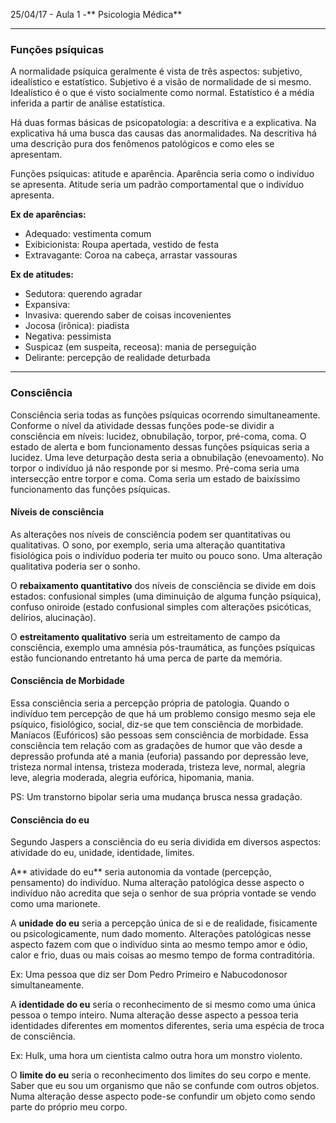 25/04/17 - Aula 1 -** Psicologia Médica**

---

### Funções psíquicas

A normalidade psíquica geralmente é vista de três aspectos: subjetivo, idealístico e estatístico. Subjetivo é a visão de normalidade de si mesmo. Idealístico é o que é visto socialmente como normal. Estatístico é a média inferida a partir de análise estatística.

Há duas formas básicas de psicopatologia: a descritiva e a explicativa. Na explicativa há uma busca das causas das anormalidades. Na descritiva há uma descrição pura dos fenômenos patológicos e como eles se apresentam.

Funções psíquicas: atitude e aparência. Aparência seria como o indivíduo se apresenta. Atitude seria um padrão comportamental que o indivíduo apresenta.

**Ex de aparências:**

* Adequado: vestimenta comum
* Exibicionista: Roupa apertada, vestido de festa
* Extravagante: Coroa na cabeça, arrastar vassouras

**Ex de atitudes:**

* Sedutora: querendo agradar
* Expansiva:
* Invasiva: querendo saber de coisas incovenientes
* Jocosa \(irônica\): piadista
* Negativa: pessimista
* Suspicaz \(em suspeita, receosa\): mania de perseguição
* Delirante: percepção de realidade deturbada

---

### Consciência

Consciência seria todas as funções psíquicas ocorrendo simultaneamente. Conforme o nível da atividade dessas funções pode-se dividir a consciência em níveis: lucidez, obnubilação, torpor, pré-coma, coma. O estado de alerta e bom funcionamento dessas funções psíquicas seria a lucidez. Uma leve deturpação desta seria a obnubilação \(enevoamento\). No torpor o indivíduo já não responde por si mesmo. Pré-coma seria uma intersecção entre torpor e coma. Coma seria um estado de baixíssimo funcionamento das funções psíquicas.

#### Níveis de consciência

As alterações nos níveis de consciência podem ser quantitativas ou qualitativas. O sono, por exemplo, seria uma alteração quantitativa fisiológica pois o indivíduo poderia ter muito ou pouco sono. Uma alteração qualitativa poderia ser o sonho.

O **rebaixamento quantitativo** dos níveis de consciência se divide em dois estados: confusional simples \(uma diminuição de alguma função psíquica\), confuso oniroide \(estado confusional simples com alterações psicóticas, delírios, alucinação\).

O **estreitamento qualitativo** seria um estreitamento de campo da consciência, exemplo uma amnésia pós-traumática, as funções psíquicas estão funcionando entretanto há uma perca de parte da memória.

#### Consciência de Morbidade

Essa consciência seria a percepção própria de patologia. Quando o indivíduo tem percepção de que há um problemo consigo mesmo seja ele psíquico, fisiológico, social, diz-se que tem consciência de morbidade. Maníacos \(Eufóricos\) são pessoas sem consciência de morbidade. Essa consciência tem relação com as gradações de humor que vão desde a depressão profunda até a mania \(euforia\) passando por depressão leve, tristeza normal intensa, tristeza moderada, tristeza leve, normal, alegria leve, alegria moderada, alegria eufórica, hipomania, mania.

PS: Um transtorno bipolar seria uma mudança brusca nessa gradação.

#### Consciência do eu

Segundo Jaspers a consciência do eu seria dividida em diversos aspectos: atividade do eu, unidade, identidade, limites.

A** atividade do eu** seria autonomia da vontade \(percepção, pensamento\) do indivíduo. Numa alteração patológica desse aspecto o indivíduo não acredita que seja o senhor de sua própria vontade se vendo como uma marionete.

A **unidade do eu** seria a percepção única de si e de realidade, fisicamente ou psicologicamente, num dado momento. Alterações patológicas nesse aspecto fazem com que o indivíduo sinta ao mesmo tempo amor e ódio, calor e frio, duas ou mais coisas ao mesmo tempo de forma contraditória.

Ex: Uma pessoa que diz ser Dom Pedro Primeiro e Nabucodonosor simultaneamente.

A **identidade do eu** seria o reconhecimento de si mesmo como uma única pessoa o tempo inteiro. Numa alteração desse aspecto a pessoa teria identidades diferentes em momentos diferentes, seria uma espécia de troca de consciência.

Ex: Hulk, uma hora um cientista calmo outra hora um monstro violento.

O **limite do eu** seria o reconhecimento dos limites do seu corpo e mente. Saber que eu sou um organismo que não se confunde com outros objetos. Numa alteração desse aspecto pode-se confundir um objeto como sendo parte do próprio meu corpo.

